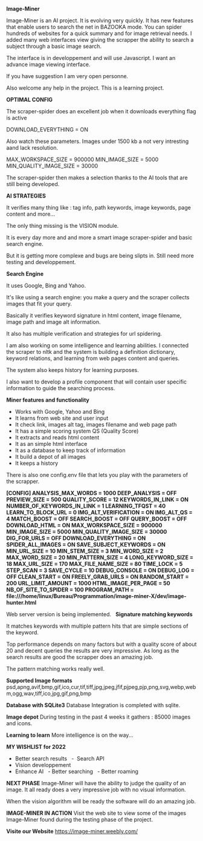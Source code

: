 **Image-Miner**

Image-Miner is an AI project. It is evolving very quickly. It has new features that enable users to search the net in BAZOOKA mode. You can spider hundreds of websites for a quick summary and for image retrieval needs. I added many web interfaces view giving the scrapper the ability to search a subject through a basic image search. 

The interface is in developpement and will use Javascript. I want an advance image viewing interface. 

If you have suggestion I am very open personne. 

Also welcome any help in the project. This is a learning project. 

**OPTIMAL CONFIG**

The scraper-spider does an excellent job when it downloads everything flag is active

DOWNLOAD_EVERYTHING = ON

Also watch these parameters. 
Images under 1500 kb a not very intresting aand lack resolution.

MAX_WORKSPACE_SIZE = 900000
MIN_IMAGE_SIZE = 5000
MIN_QUALITY_IMAGE_SIZE = 30000

The scraper-spider then makes a selection thanks to the AI tools that are still being developed.

**AI STRATEGIES**

It verifies many thing like : tag info, path keywords, image keywords, page content and more...

The only thing missing is the VISION module.

It is every day more and and more a smart image scraper-spider and basic search engine. 

But it is getting more complexe and bugs are being slipts in. Still need more testing and developpement.

**Search Engine**

It uses Google, Bing and Yahoo.

It's like using a search engine: you make a query and the scraper collects images that fit your query. 

Basically it verifies keyword signature in html content, image filename, image path and image alt information. 

It also has multiple verification and strategies for url spidering. 

I am also working on some intelligence and learning abilities. I connected the scraper to nltk and the system is building a definition dictionary, keyword relations, and learning from web pages content and queries. 

The system also keeps history for learning purposes. 

I also want to develop a profile component that will contain user specific information to guide the searching process. 

**Miner features and functionality**
- Works with Google, Yahoo and Bing 
- It learns from web site and user input 
- It check link, images alt tag, images filename and web page path 
- It has a simple scoring system QS (Quality Score)
- It extracts and reads html content
- It as an simple html interface
- It as a database to keep track of information
- It build a depot of all images 
- It keeps a history

There is also one config.env file that lets you play with the parameters of the scrapper.

**[CONFIG]
ANALYSIS_MAX_WORDS = 1000
DEEP_ANALYSIS = OFF
PREVIEW_SIZE = 500
QUALITY_SCORE = 12
KEYWORDS_IN_LINK = ON
NUMBER_OF_KEYWORDS_IN_LINK = 1
LEARNING_TFQST = 40
LEARN_TO_BLOCK_URL = 0
IMG_ALT_VERIFICATION = ON
IMG_ALT_QS = 4
MATCH_BOOST = OFF
SEARCH_BOOST = OFF
QUERY_BOOST = OFF
DOWNLOAD_HTML = ON
MAX_WORKSPACE_SIZE = 900000
MIN_IMAGE_SIZE = 5000
MIN_QUALITY_IMAGE_SIZE = 30000
DIG_FOR_URLS = OFF
DOWNLOAD_EVERYTHING = ON
SPIDER_ALL_IMAGES = ON
SAVE_SUBJECT_KEYWORDS = ON
MIN_URL_SIZE = 10
MIN_STEM_SIZE = 3
MIN_WORD_SIZE = 2
MAX_WORD_SIZE = 20
MIN_PATTERN_SIZE = 4
LONG_KEYWORD_SIZE = 18
MAX_URL_SIZE = 170
MAX_FILE_NAME_SIZE = 80
TIME_LOCK = 5
STEP_SCAN = 3
SAVE_CYCLE = 10
DEBUG_CONSOLE = ON
DEBUG_LOG = OFF
CLEAN_START = ON
FREELY_GRAB_URLS = ON
RANDOM_START = 200
URL_LIMIT_AMOUNT = 1000
HTML_IMAGE_PER_PAGE = 50
NB_OF_SITE_TO_SPIDER = 100
PROGRAM_PATH = file:///home/linux/Bureau/Programmation/image-miner-X/dev/image-hunter.html**

Web server version is being implemented.
 
**Signature matching keywords**

It matches keywords with multiple pattern hits that are simple sections of the keyword. 

Top performance depends on many factors but with a quality score of about 20 and decent queries the results are very impressive. As long as the search results are good the scrapper does an amazing job. 

The pattern matching works really well.

**Supported Image formats**
psd,apng,avif,bmp,gif,ico,cur,tif,tiff,jpg,jpeg,jfif,pjpeg,pjp,png,svg,webp,webm,ogg,wav,tiff,ico,jpg,gif,png,bmp

**Database with SQLite3**
Database Integration is completed with sqlite.

**Image depot**
During testing in the past 4 weeks it gathers : 85000 images and icons. 

**Learning to learn**
More intelligence is on the way...

**MY WISHLIST for 2022**
- Better search results
  -  Search API   
- Vision developpement 
- Enhance AI
  - Better searching
  - Better roaming 

**NEXT PHASE**
Image-Miner will have the ability to judge the quality of an image. It all ready does a very impressive job with no visual information. 

When the vision algorithm will be ready the software will do an amazing job.

**IMAGE-MINER IN ACTION**
Visit the web site to view some of the images Image-Miner found during the testing phase of the project. 

**Visite our Website**
https://image-miner.weebly.com/
